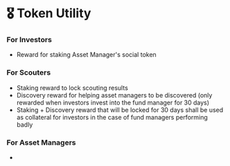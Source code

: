 # 🎖 Token Utility

### For Investors

* Reward for staking Asset Manager's social token

### For Scouters

* Staking reward to lock scouting results
* Discovery reward for helping asset managers to be discovered (only rewarded when investors invest into the fund manager for 30 days)
* Staking + Discovery reward that will be locked for 30 days shall be used as collateral for investors in the case of fund managers performing badly

### For Asset Managers

*

###
